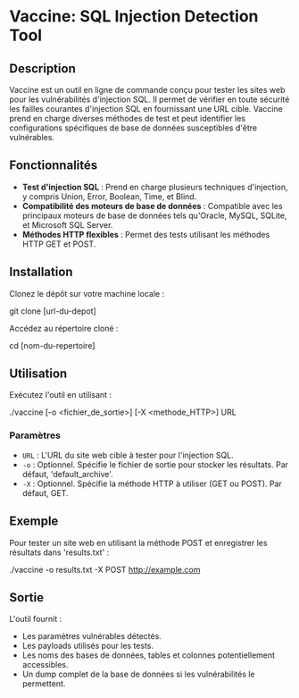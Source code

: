 # Vaccine: SQL Injection Detection Tool

## Description
Vaccine est un outil en ligne de commande conçu pour tester les sites web pour les vulnérabilités d'injection SQL. Il permet de vérifier en toute sécurité les failles courantes d'injection SQL en fournissant une URL cible. Vaccine prend en charge diverses méthodes de test et peut identifier les configurations spécifiques de base de données susceptibles d'être vulnérables.

## Fonctionnalités
- **Test d'injection SQL** : Prend en charge plusieurs techniques d'injection, y compris Union, Error, Boolean, Time, et Blind.
- **Compatibilité des moteurs de base de données** : Compatible avec les principaux moteurs de base de données tels qu'Oracle, MySQL, SQLite, et Microsoft SQL Server.
- **Méthodes HTTP flexibles** : Permet des tests utilisant les méthodes HTTP GET et POST.

## Installation
Clonez le dépôt sur votre machine locale :

git clone [url-du-depot]

Accédez au répertoire cloné :

cd [nom-du-repertoire]

## Utilisation
Exécutez l'outil en utilisant :

./vaccine [-o <fichier_de_sortie>] [-X <methode_HTTP>] URL

### Paramètres
- `URL` : L'URL du site web cible à tester pour l'injection SQL.
- `-o` : Optionnel. Spécifie le fichier de sortie pour stocker les résultats. Par défaut, 'default_archive'.
- `-X` : Optionnel. Spécifie la méthode HTTP à utiliser (GET ou POST). Par défaut, GET.

## Exemple
Pour tester un site web en utilisant la méthode POST et enregistrer les résultats dans 'results.txt' :

./vaccine -o results.txt -X POST http://example.com


## Sortie
L'outil fournit :
- Les paramètres vulnérables détectés.
- Les payloads utilisés pour les tests.
- Les noms des bases de données, tables et colonnes potentiellement accessibles.
- Un dump complet de la base de données si les vulnérabilités le permettent.
